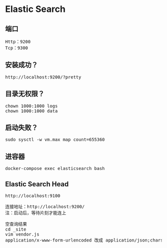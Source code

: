 # Elastic Search

端口
------
<pre>
Http：9200
Tcp：9300
</pre>

安装成功？
------
<pre>
http://localhost:9200/?pretty
</pre>

目录无权限？
------
<pre>
chown 1000:1000 logs
chown 1000:1000 data
</pre>

启动失败？
------
<pre>
sudo sysctl -w vm.max_map_count=655360
</pre>

进容器
------
<pre>
docker-compose exec elasticsearch bash
</pre>

Elastic Search Head
------
<pre>
http://localhost:9100

连接地址：http://localhost:9200/
注：启动后，等待片刻才能连上

空查询结果
cd _site
vim vendor.js
application/x-www-form-urlencoded 改成 application/json;charset=UTF-8
</pre>
